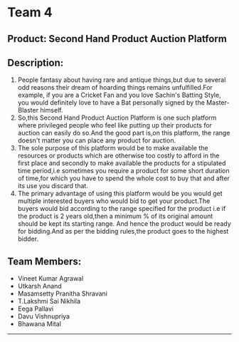 # Team 4
## Product: Second Hand Product Auction Platform 
## Description:
1.  People fantasy about having rare and antique things,but due to several odd reasons their dream of hoarding things remains unfulfilled.For example, if you are a Cricket Fan and you love Sachin's Batting Style, you would definitely love to have a Bat personally signed by the Master-Blaster himself.
2.  So,this Second Hand Product Auction Platform is one such platform where privileged people who feel like putting up their products for auction can easily do so.And the good part is,on this platform, the range doesn't matter you can place any product for auction.
3.  The sole purpose of this platform would be to make available the resources or products which are otherwise too costly to afford in the first place and secondly to make available the products for a stipulated time period,i.e sometimes you require a product for some short duration of time,for which you have to spend the whole cost to buy that and after its use you discard that. 
4.  The primary advantage of using this platform would be you would get multiple interested buyers who would bid to get your product.The buyers would bid according to the range specified for the product i.e if the product is 2 years old,then a minimum % of its original amount should be kept its starting range. And hence the product would be ready for bidding.And as per the bidding rules,the product goes to the highest bidder.
## Team Members:
 - Vineet Kumar Agrawal
- Utkarsh Anand
- Masamsetty Pranitha Shravani
- T.Lakshmi Sai Nikhila
- Eega Pallavi
- Davu Vishnupriya
- Bhawana Mital
********************************************
